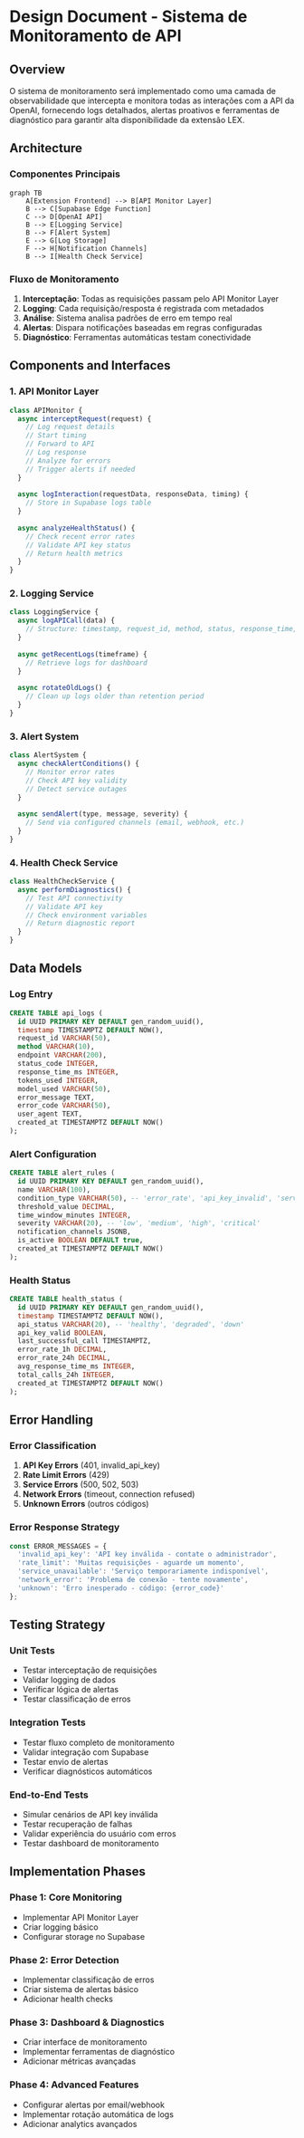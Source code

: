 # Design Document - Sistema de Monitoramento de API

## Overview

O sistema de monitoramento será implementado como uma camada de observabilidade que intercepta e monitora todas as interações com a API da OpenAI, fornecendo logs detalhados, alertas proativos e ferramentas de diagnóstico para garantir alta disponibilidade da extensão LEX.

## Architecture

### Componentes Principais

```mermaid
graph TB
    A[Extension Frontend] --> B[API Monitor Layer]
    B --> C[Supabase Edge Function]
    C --> D[OpenAI API]
    B --> E[Logging Service]
    B --> F[Alert System]
    E --> G[Log Storage]
    F --> H[Notification Channels]
    B --> I[Health Check Service]
```

### Fluxo de Monitoramento

1. **Interceptação**: Todas as requisições passam pelo API Monitor Layer
2. **Logging**: Cada requisição/resposta é registrada com metadados
3. **Análise**: Sistema analisa padrões de erro em tempo real
4. **Alertas**: Dispara notificações baseadas em regras configuradas
5. **Diagnóstico**: Ferramentas automáticas testam conectividade

## Components and Interfaces

### 1. API Monitor Layer
```javascript
class APIMonitor {
  async interceptRequest(request) {
    // Log request details
    // Start timing
    // Forward to API
    // Log response
    // Analyze for errors
    // Trigger alerts if needed
  }
  
  async logInteraction(requestData, responseData, timing) {
    // Store in Supabase logs table
  }
  
  async analyzeHealthStatus() {
    // Check recent error rates
    // Validate API key status
    // Return health metrics
  }
}
```

### 2. Logging Service
```javascript
class LoggingService {
  async logAPICall(data) {
    // Structure: timestamp, request_id, method, status, response_time, tokens_used, error_details
  }
  
  async getRecentLogs(timeframe) {
    // Retrieve logs for dashboard
  }
  
  async rotateOldLogs() {
    // Clean up logs older than retention period
  }
}
```

### 3. Alert System
```javascript
class AlertSystem {
  async checkAlertConditions() {
    // Monitor error rates
    // Check API key validity
    // Detect service outages
  }
  
  async sendAlert(type, message, severity) {
    // Send via configured channels (email, webhook, etc.)
  }
}
```

### 4. Health Check Service
```javascript
class HealthCheckService {
  async performDiagnostics() {
    // Test API connectivity
    // Validate API key
    // Check environment variables
    // Return diagnostic report
  }
}
```

## Data Models

### Log Entry
```sql
CREATE TABLE api_logs (
  id UUID PRIMARY KEY DEFAULT gen_random_uuid(),
  timestamp TIMESTAMPTZ DEFAULT NOW(),
  request_id VARCHAR(50),
  method VARCHAR(10),
  endpoint VARCHAR(200),
  status_code INTEGER,
  response_time_ms INTEGER,
  tokens_used INTEGER,
  model_used VARCHAR(50),
  error_message TEXT,
  error_code VARCHAR(50),
  user_agent TEXT,
  created_at TIMESTAMPTZ DEFAULT NOW()
);
```

### Alert Configuration
```sql
CREATE TABLE alert_rules (
  id UUID PRIMARY KEY DEFAULT gen_random_uuid(),
  name VARCHAR(100),
  condition_type VARCHAR(50), -- 'error_rate', 'api_key_invalid', 'service_down'
  threshold_value DECIMAL,
  time_window_minutes INTEGER,
  severity VARCHAR(20), -- 'low', 'medium', 'high', 'critical'
  notification_channels JSONB,
  is_active BOOLEAN DEFAULT true,
  created_at TIMESTAMPTZ DEFAULT NOW()
);
```

### Health Status
```sql
CREATE TABLE health_status (
  id UUID PRIMARY KEY DEFAULT gen_random_uuid(),
  timestamp TIMESTAMPTZ DEFAULT NOW(),
  api_status VARCHAR(20), -- 'healthy', 'degraded', 'down'
  api_key_valid BOOLEAN,
  last_successful_call TIMESTAMPTZ,
  error_rate_1h DECIMAL,
  error_rate_24h DECIMAL,
  avg_response_time_ms INTEGER,
  total_calls_24h INTEGER,
  created_at TIMESTAMPTZ DEFAULT NOW()
);
```

## Error Handling

### Error Classification
1. **API Key Errors** (401, invalid_api_key)
2. **Rate Limit Errors** (429)
3. **Service Errors** (500, 502, 503)
4. **Network Errors** (timeout, connection refused)
5. **Unknown Errors** (outros códigos)

### Error Response Strategy
```javascript
const ERROR_MESSAGES = {
  'invalid_api_key': 'API key inválida - contate o administrador',
  'rate_limit': 'Muitas requisições - aguarde um momento',
  'service_unavailable': 'Serviço temporariamente indisponível',
  'network_error': 'Problema de conexão - tente novamente',
  'unknown': 'Erro inesperado - código: {error_code}'
};
```

## Testing Strategy

### Unit Tests
- Testar interceptação de requisições
- Validar logging de dados
- Verificar lógica de alertas
- Testar classificação de erros

### Integration Tests
- Testar fluxo completo de monitoramento
- Validar integração com Supabase
- Testar envio de alertas
- Verificar diagnósticos automáticos

### End-to-End Tests
- Simular cenários de API key inválida
- Testar recuperação de falhas
- Validar experiência do usuário com erros
- Testar dashboard de monitoramento

## Implementation Phases

### Phase 1: Core Monitoring
- Implementar API Monitor Layer
- Criar logging básico
- Configurar storage no Supabase

### Phase 2: Error Detection
- Implementar classificação de erros
- Criar sistema de alertas básico
- Adicionar health checks

### Phase 3: Dashboard & Diagnostics
- Criar interface de monitoramento
- Implementar ferramentas de diagnóstico
- Adicionar métricas avançadas

### Phase 4: Advanced Features
- Configurar alertas por email/webhook
- Implementar rotação automática de logs
- Adicionar analytics avançados